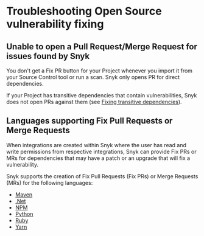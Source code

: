 # Troubleshooting Open Source vulnerability fixing

## Unable to open a Pull Request/Merge Request for issues found by Snyk

You don't get a Fix PR button for your Project whenever you import it from your Source Control tool or run a scan. Snyk only opens PR for direct dependencies.

If your Project has transitive dependencies that contain vulnerabilities, Snyk does not open PRs against them (see [Fixing transitive dependencies](vulnerability-fix-types.md#fixing-transitive-dependencies)).

## Languages supporting Fix Pull Requests or Merge Requests

When integrations are created within Snyk where the user has read and write permissions from respective integrations, Snyk can provide Fix PRs or MRs for dependencies that may have a patch or an upgrade that will fix a vulnerability.

Snyk supports the creation of Fix Pull Requests (Fix PRs) or Merge Requests (MRs) for the following languages:

* [Maven](../snyk-open-source-supported-languages-and-package-managers/snyk-for-java-gradle-maven.md)
* [.Net](../snyk-open-source-supported-languages-and-package-managers/snyk-for-.net.md)
* [NPM](../snyk-open-source-supported-languages-and-package-managers/snyk-for-javascript/snyk-for-npm.md)
* [Python](../snyk-open-source-supported-languages-and-package-managers/snyk-for-python.md)
* [Ruby](../snyk-open-source-supported-languages-and-package-managers/snyk-for-ruby.md)
* [Yarn](../snyk-open-source-supported-languages-and-package-managers/snyk-for-javascript/snyk-for-yarn.md)

